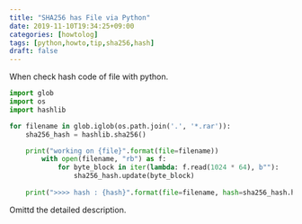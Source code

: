 ```yaml
---
title: "SHA256 has File via Python"
date: 2019-11-10T19:34:25+09:00
categories: [howtolog]
tags: [python,howto,tip,sha256,hash]
draft: false
---
```


When check hash code of file with python.

<!--more-->

```python
import glob
import os
import hashlib

for filename in glob.iglob(os.path.join('.', '*.rar')):
    sha256_hash = hashlib.sha256()

    print("working on {file}".format(file=filename))
	    with open(filename, "rb") as f:
	        for byte_block in iter(lambda: f.read(1024 * 64), b""):
	            sha256_hash.update(byte_block)
	    
    print(">>>> hash : {hash}".format(file=filename, hash=sha256_hash.hexdigest()))
```

Omittd the detailed description.

